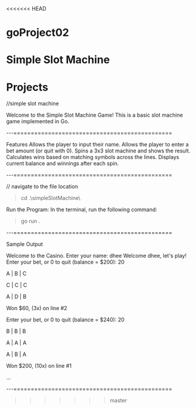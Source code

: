 <<<<<<< HEAD
# goProject02
Simple Slot Machine
=======
# Projects 

//simple slot machine 

Welcome to the Simple Slot Machine Game! This is a basic slot machine game implemented in Go.

---==============================================

Features
Allows the player to input their name.
Allows the player to enter a bet amount (or quit with 0).
Spins a 3x3 slot machine and shows the result.
Calculates wins based on matching symbols across the lines.
Displays current balance and winnings after each spin.

---==============================================

// navigate to the file location 
> cd .\simpleSlotMachine\ 

Run the Program: In the terminal, run the following command:
> go run .


---==============================================

Sample Output

Welcome to the Casino.
Enter your name: dhee
Welcome dhee, let's play!
Enter your bet, or 0 to quit (balance = $200): 20

A | B | C

C | C | C

A | D | B

Won $60, (3x) on line #2

Enter your bet, or 0 to quit (balance = $240): 20

B | B | B

A | A | A

A | B | A

Won $200, (10x) on line #1

...

---==============================================
>>>>>>> master
